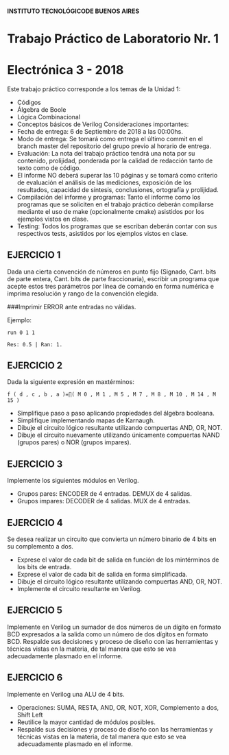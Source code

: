 #### INSTITUTO TECNOLÓGICODE BUENOS AIRES

# Trabajo Práctico de Laboratorio Nr. 1


# Electrónica 3 - 2018

Este trabajo práctico corresponde a los temas de la Unidad 1:

- Códigos
- Álgebra de Boole
- Lógica Combinacional
- Conceptos básicos de Verilog
Consideraciones importantes:
- Fecha de entrega: 6 de Septiembre de 2018 a las 00:00hs.
- Modo de entrega: Se tomará como entrega el último commit en el branch master del repositorio del
grupo previo al horario de entrega.
- Evaluación: La nota del trabajo práctico tendrá una nota por su contenido, prolijidad, ponderada por
la calidad de redacción tanto de texto como de código.
- El informe NO deberá superar las 10 páginas y se tomará como criterio de evaluación el análisis de las
mediciones, exposición de los resultados, capacidad de síntesis, conclusiones, ortografía y prolijidad.
- Compilación del informe y programas: Tanto el informe como los programas que se soliciten en el
trabajo práctico deberán compilarse mediante el uso de make (opcionalmente cmake) asistidos por
los ejemplos vistos en clase.
- Testing: Todos los programas que se escriban deberán contar con sus respectivos tests, asistidos por
los ejemplos vistos en clase.


## EJERCICIO 1

Dada una cierta convención de números en punto fijo (Signado, Cant. bits de parte entera, Cant. bits de
parte fraccionaria), escribir un programa que acepte estos tres parámetros por línea de comando en forma
numérica e imprima resolución y rango de la convención elegida. 

###Imprimir ERROR ante entradas no válidas.

Ejemplo:

```
run 0 1 1

Res: 0.5 | Ran: 1.
```

## EJERCICIO 2

Dada la siguiente expresión en maxtérminos:

```
f ( d , c , b , a )=∏( M 0 , M 1 , M 5 , M 7 , M 8 , M 10 , M 14 , M 15 )
```
- Simplifique paso a paso aplicando propiedades del álgebra booleana.
- Simplifique implementando mapas de Karnaugh.
- Dibuje el circuito lógico resultante utilizando compuertas AND, OR, NOT.
- Dibuje el circuito nuevamente utilizando únicamente compuertas NAND (grupos pares) o NOR (grupos
    impares).

## EJERCICIO 3

Implemente los siguientes módulos en Verilog.

- Grupos pares: ENCODER de 4 entradas. DEMUX de 4 salidas.
- Grupos impares: DECODER de 4 salidas. MUX de 4 entradas.

## EJERCICIO 4

Se desea realizar un circuito que convierta un número binario de 4 bits en su complemento a dos.

- Exprese el valor de cada bit de salida en función de los mintérminos de los bits de entrada.
- Exprese el valor de cada bit de salida en forma simplificada.
- Dibuje el circuito lógico resultante utilizando compuertas AND, OR, NOT.
- Implemente el circuito resultante en Verilog.

## EJERCICIO 5

Implemente en Verilog un sumador de dos números de un dígito en formato BCD expresados a la salida como
un número de dos dígitos en formato BCD. Respalde sus decisiones y proceso de diseño con las herramientas
y técnicas vistas en la materia, de tal manera que esto se vea adecuadamente plasmado en el informe.


## EJERCICIO 6

Implemente en Verilog una ALU de 4 bits.

- Operaciones: SUMA, RESTA, AND, OR, NOT, XOR, Complemento a dos, Shift Left
- Reutilice la mayor cantidad de módulos posibles.
- Respalde sus decisiones y proceso de diseño con las herramientas y técnicas vistas en la materia, de tal
    manera que esto se vea adecuadamente plasmado en el informe.
